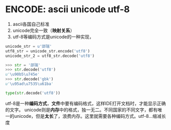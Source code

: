 # ENCODE: ascii unicode utf-8

1. ascii各国自己标准
2. unicode完全一致（**映射关系**）
3. utf-8等编码方式是unicode的一种实现，

```py
unicode_str = u'邵瑞'
utf8_str = unicode_str.encode('utf8')
unicode_str_2 = utf8_str.decode('utf8')

>>> str = '邵瑞'
>>> str.decode('utf8')
u'\u90b5\u745e'
>>> str.decode('gbk')
u'\u95ad\u7535\u61ba'

type(str.decode('utf8'))

```

utf-8是一种**编码方式**，**文件**中要有编码格式，这样IDE打开文档时，才能显示正确的文字。
unicode则是**内存**中的格式，独一无二。不同国家的不同文字，都有唯一的unicode，但是**太长**了，浪费内存。这里就需要各种编码方式。utf-8...缩减长度
